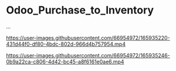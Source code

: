 # Odoo_Purchase_to_Inventory
...


https://user-images.githubusercontent.com/66954972/165935220-431d44f0-df80-4bdc-802d-966d4b757954.mp4



https://user-images.githubusercontent.com/66954972/165935246-0b9a22ca-c806-4d42-bc45-a8f6161e0ae6.mp4

